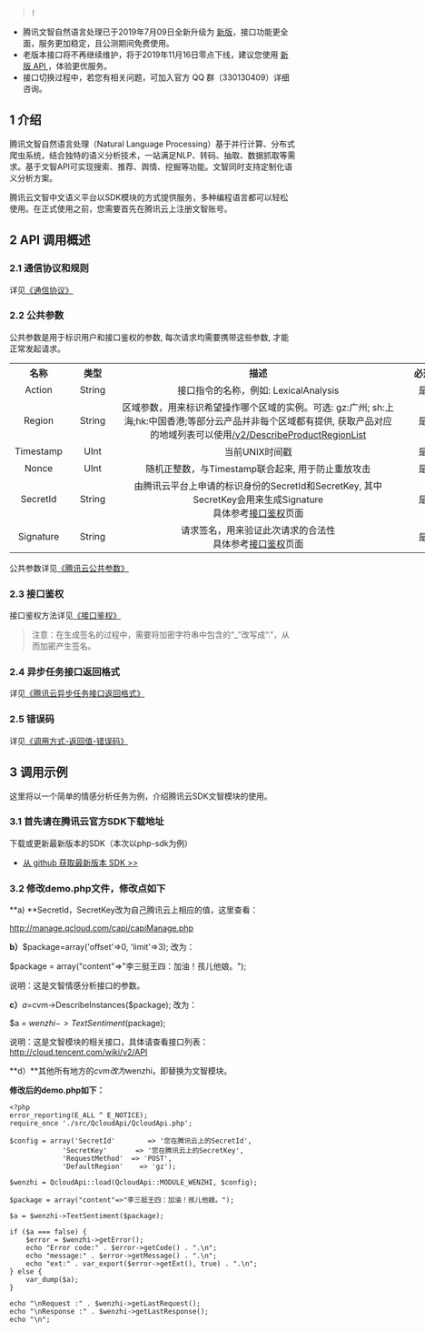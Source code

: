>!
- 腾讯文智自然语言处理已于2019年7月09日全新升级为 [新版](https://cloud.tencent.com/document/product/271/3317)，接口功能更全面，服务更加稳定，且公测期间免费使用。
- 老版本接口将不再继续维护，将于2019年11月16日零点下线，建议您使用 [新版 API ](https://cloud.tencent.com/document/product/271/35484)，体验更优服务。
- 接口切换过程中，若您有相关问题，可加入官方 QQ 群（330130409）详细咨询。

## 1 介绍

腾讯文智自然语言处理（Natural Language Processing）基于并行计算、分布式爬虫系统，结合独特的语义分析技术，一站满足NLP、转码、抽取、数据抓取等需求。基于文智API可实现搜索、推荐、舆情、挖掘等功能。文智同时支持定制化语义分析方案。

腾讯云文智中文语义平台以SDK模块的方式提供服务，多种编程语言都可以轻松使用。在正式使用之前，您需要首先在腾讯云上注册文智账号。

## 2 API 调用概述

### 2.1 通信协议和规则

  详见[《通信协议》](https://cloud.tencent.com/document/api/271/2052#2.-.E9.80.9A.E4.BF.A1.E5.8D.8F.E8.AE.AE)
	
### 2.2 公共参数

  公共参数是用于标识用户和接口鉴权的参数, 每次请求均需要携带这些参数, 才能正常发起请求。
	
<table style="width:771px">
	<tbody>
		<tr>
			<th style="text-align: center; width: 87px;"><strong>名称</strong></th>
			<th style="text-align: center; width: 75px;"><strong>类型</strong></th>
			<th style="text-align: center; width: 509px;"><strong>描述</strong></th>
			<th style="text-align: center; width: 76px;"><strong>必选</strong></th>
		</tr>
		<tr>
			<td style="text-align: center; width: 87px;">Action</td>
			<td style="text-align: center; width: 75px;">String</td>
			<td style="text-align: center; width: 509px;">接口指令的名称，例如: LexicalAnalysis</td>
			<td style="text-align: center; width: 76px;">是</td>
		</tr>
		<tr>
			<td style="text-align: center; width: 87px;">Region</td>
			<td style="text-align: center; width: 75px;">String</td>
			<td style="text-align: center; width: 509px;">区域参数，用来标识希望操作哪个区域的实例。可选: gz:广州; sh:上海;hk:中国香港;等部分云产品并非每个区域都有提供, 获取产品对应的地域列表可以使用<a href="http://cloud.tencent.com/wiki/v2/DescribeProductRegionList" target="_blank">/v2/DescribeProductRegionList</a></td>
			<td style="text-align: center; width: 76px;">是</td>
		</tr>
		<tr>
			<td style="text-align: center; width: 87px;">Timestamp</td>
			<td style="text-align: center; width: 75px;">UInt</td>
			<td style="text-align: center; width: 509px;">当前UNIX时间戳</td>
			<td style="text-align: center; width: 76px;">是</td>
		</tr>
		<tr>
			<td style="text-align: center; width: 87px;">Nonce</td>
			<td style="text-align: center; width: 75px;">UInt</td>
			<td style="text-align: center; width: 509px;">随机正整数，与Timestamp联合起来, 用于防止重放攻击</td>
			<td style="text-align: center; width: 76px;">是</td>
		</tr>
		<tr>
			<td style="text-align: center; width: 87px;">SecretId</td>
			<td style="text-align: center; width: 75px;">String</td>
			<td style="text-align: center; width: 509px;">由腾讯云平台上申请的标识身份的SecretId和SecretKey, 其中SecretKey会用来生成Signature<br />
			具体参考<a href="http://cloud.tencent.com/wiki/%E6%8E%A5%E5%8F%A3%E9%89%B4%E6%9D%83" target="_blank">接口鉴权</a>页面</td>
			<td style="text-align: center; width: 76px;">是</td>
		</tr>
		<tr>
			<td style="text-align: center; width: 87px;">Signature</td>
			<td style="text-align: center; width: 75px;">String</td>
			<td style="text-align: center; width: 509px;">请求签名，用来验证此次请求的合法性<br />
			具体参考<a href="http://cloud.tencent.com/wiki/%E6%8E%A5%E5%8F%A3%E9%89%B4%E6%9D%83" target="_blank">接口鉴权</a>页面</td>
			<td style="text-align: center; width: 76px;">是</td>
		</tr>
	</tbody>
</table>



  公共参数详见[《腾讯云公共参数》](http://cloud.tencent.com/wiki/%E5%85%AC%E5%85%B1%E5%8F%82%E6%95%B0)
	
### 2.3 接口鉴权

接口鉴权方法详见[《接口鉴权》](http://cloud.tencent.com/doc/api/307/%E6%8E%A5%E5%8F%A3%E9%89%B4%E6%9D%83)
>注意：在生成签名的过程中，需要将加密字符串中包含的“_”改写成“.”，从而加密产生签名。

### 2.4 异步任务接口返回格式

  详见[《腾讯云异步任务接口返回格式》](http://cloud.tencent.com/doc/api/307/%E5%BC%82%E6%AD%A5%E4%BB%BB%E5%8A%A1%E6%8E%A5%E5%8F%A3%E8%BF%94%E5%9B%9E%E6%A0%BC%E5%BC%8F)
	
### 2.5 错误码

  详见[《调用方式-返回值-错误码》](http://cloud.tencent.com/doc/api/307/%E9%94%99%E8%AF%AF%E7%A0%81)
	
## 3 调用示例

这里将以一个简单的情感分析任务为例，介绍腾讯云SDK文智模块的使用。

### 3.1 首先请在腾讯云官方SDK下载地址

下载或更新最新版本的SDK（本次以php-sdk为例）
- [从 github 获取最新版本 SDK >> ](https://github.com/QcloudApi/qcloudapi-sdk-php)


### 3.2 修改demo.php文件，修改点如下

**a) **SecretId，SecretKey改为自己腾讯云上相应的值，这里查看：

http://manage.qcloud.com/capi/capiManage.php

**b）**$package=array('offset'=>0, 'limit'=>3); 改为：

$package = array("content"=>"李三挺王四：加油！孩儿他娘。");
	
说明：这是文智情感分析接口的参数。

**c）**$a=$cvm->DescribeInstances($package); 改为：

$a = $wenzhi->TextSentiment($package); 

  说明：这是文智模块的相关接口，具体请查看接口列表：
  http://cloud.tencent.com/wiki/v2/API
	
**d）**其他所有地方的$cvm改为$wenzhi，即替换为文智模块。

**修改后的demo.php如下：**

```
<?php
error_reporting(E_ALL ^ E_NOTICE);
require_once './src/QcloudApi/QcloudApi.php';

$config = array('SecretId'        => '您在腾讯云上的SecretId',
             'SecretKey'       => '您在腾讯云上的SecretKey',
             'RequestMethod'  => 'POST',
             'DefaultRegion'    => 'gz');

$wenzhi = QcloudApi::load(QcloudApi::MODULE_WENZHI, $config);

$package = array("content"=>"李三挺王四：加油！孩儿他娘。");

$a = $wenzhi->TextSentiment($package);

if ($a === false) {
    $error = $wenzhi->getError();
    echo "Error code:" . $error->getCode() . ".\n";
    echo "message:" . $error->getMessage() . ".\n";
    echo "ext:" . var_export($error->getExt(), true) . ".\n";
} else {
    var_dump($a);
}

echo "\nRequest :" . $wenzhi->getLastRequest();
echo "\nResponse :" . $wenzhi->getLastResponse();
echo "\n";
```
